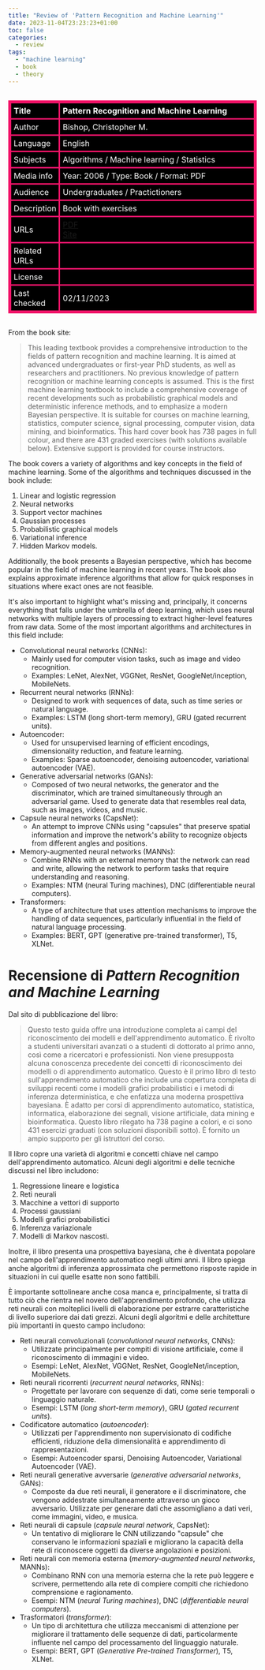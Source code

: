 ```yaml
---
title: "Review of 'Pattern Recognition and Machine Learning'"
date: 2023-11-04T23:23:23+01:00
toc: false
categories:
  - review
tags:
  - "machine learning"
  - book
  - theory
---
```


<style>
.styled-table-am {overflow: auto; width: 100%;}
.styled-table-am table {
    border: 3px solid #F21368;
    border-collapse: collapse;
    border-spacing: 2px;
    text-align: left;
    width: 100%;
}
.styled-table-am th, .styled-table-am td {
    border: 3px solid #F21368;
    background-color: #000000;
    color: #FFFFFF;
    padding: 5px;
}
.styled-table-am th:first-child, .styled-table-am td:first-child {
    width: 200px;  /* Fixed width for the first column */
}
.styled-table-am th:nth-child(2), .styled-table-am td:nth-child(2) {
    width: 100%;  /* Set a large width for the second column */
}
</style>
<div class="styled-table-am" role="region" tabindex="0">
	<table>
		<thead>
		<tr>
			<th>Title</th>
			<th>Pattern Recognition and Machine Learning</th>
		</tr>
		</thead>
		<tbody>
		<tr>
			<td>Author</td>
			<td>Bishop, Christopher M.</td>
		</tr>
		<tr>
			<td>Language</td>
			<td>English</td>
		</tr>
		<tr>
			<td>Subjects</td>
			<td>Algorithms / Machine learning / Statistics</td>
		</tr>
		<tr>
			<td>Media info</td>
			<td>Year: 2006 / Type: Book / Format: PDF</td>
		</tr>
		<tr>
			<td>Audience</td>
			<td>Undergraduates / Practictioners</td>
		</tr>
		<tr>
			<td>Description</td>
			<td>Book with exercises</td>
		</tr>
		<tr>
			<td>URLs<br></td>
			<td><a href="https://www.microsoft.com/en-us/research/uploads/prod/2006/01/Bishop-Pattern-Recognition-and-Machine-Learning-2006.pdf" target="_blank">PDF</a><br><a href="https://www.microsoft.com/en-us/research/people/cmbishop/prml-book/" target="_blank">Site</a></td>
		</tr>
		<tr>
			<td>Related URLs</td>
			<td></td>
		</tr>
		<tr>
			<td>License</td>
			<td></td>
		</tr>
		<tr>
			<td>Last checked</td>
			<td>02/11/2023</td>
		</tr>
		</tbody>
	</table>
</div>


From the book site:
>This leading textbook provides a comprehensive introduction to the fields of pattern recognition and machine learning. It is aimed at advanced undergraduates or first-year PhD students, as well as researchers and practitioners. No previous knowledge of pattern recognition or machine learning concepts is assumed. This is the first machine learning textbook to include a comprehensive coverage of recent developments such as probabilistic graphical models and deterministic inference methods, and to emphasize a modern Bayesian perspective. It is suitable for courses on machine learning, statistics, computer science, signal processing, computer vision, data mining, and bioinformatics. This hard cover book has 738 pages in full colour, and there are 431 graded exercises (with solutions available below). Extensive support is provided for course instructors.

The book covers a variety of algorithms and key concepts in the field of machine learning. Some of the algorithms and techniques discussed in the book include:

1. Linear and logistic regression
2. Neural networks
3. Support vector machines
4. Gaussian processes
5. Probabilistic graphical models
6. Variational inference
7. Hidden Markov models.

Additionally, the book presents a Bayesian perspective, which has become popular in the field of machine learning in recent years. The book also explains approximate inference algorithms that allow for quick responses in situations where exact ones are not feasible.

It's also important to highlight what's missing and, principally, it concerns everything that falls under the umbrella of deep learning, which uses neural networks with multiple layers of processing to extract higher-level features from raw data. Some of the most important algorithms and architectures in this field include:

- Convolutional neural networks (CNNs):
  - Mainly used for computer vision tasks, such as image and video recognition.
  - Examples: LeNet, AlexNet, VGGNet, ResNet, GoogleNet/inception, MobileNets.
- Recurrent neural networks (RNNs):
  - Designed to work with sequences of data, such as time series or natural language.
  - Examples: LSTM (long short-term memory), GRU (gated recurrent units).
- Autoencoder:
  - Used for unsupervised learning of efficient encodings, dimensionality reduction, and feature learning.
  - Examples: Sparse autoencoder, denoising autoencoder, variational autoencoder (VAE).
- Generative adversarial networks (GANs):
  - Composed of two neural networks, the generator and the discriminator, which are trained simultaneously through an adversarial game. Used to generate data that resembles real data, such as images, videos, and music.
- Capsule neural networks (CapsNet):
  - An attempt to improve CNNs using "capsules" that preserve spatial information and improve the network's ability to recognize objects from different angles and positions.
- Memory-augmented neural networks (MANNs):
  - Combine RNNs with an external memory that the network can read and write, allowing the network to perform tasks that require understanding and reasoning.
  - Examples: NTM (neural Turing machines), DNC (differentiable neural computers).
- Transformers:
  - A type of architecture that uses attention mechanisms to improve the handling of data sequences, particularly influential in the field of natural language processing.
  - Examples: BERT, GPT (generative pre-trained transformer), T5, XLNet.

# Recensione di _Pattern Recognition and Machine Learning_
Dal sito di pubblicazione del libro:
>Questo testo guida offre una introduzione completa ai campi del riconoscimento dei modelli e dell'apprendimento automatico. È rivolto a studenti universitari avanzati o a studenti di dottorato al primo anno, così come a ricercatori e professionisti. Non viene presupposta alcuna conoscenza precedente dei concetti di riconoscimento dei modelli o di apprendimento automatico. Questo è il primo libro di testo sull'apprendimento automatico che include una copertura completa di sviluppi recenti come i modelli grafici probabilistici e i metodi di inferenza deterministica, e che enfatizza una moderna prospettiva bayesiana. È adatto per corsi di apprendimento automatico, statistica, informatica, elaborazione dei segnali, visione artificiale, data mining e bioinformatica. Questo libro rilegato ha 738 pagine a colori, e ci sono 431 esercizi graduati (con soluzioni disponibili sotto). È fornito un ampio supporto per gli istruttori del corso.

Il libro copre una varietà di algoritmi e concetti chiave nel campo dell'apprendimento automatico. Alcuni degli algoritmi e delle tecniche discussi nel libro includono:

1. Regressione lineare e logistica
2. Reti neurali
3. Macchine a vettori di supporto
4. Processi gaussiani
5. Modelli grafici probabilistici
6. Inferenza variazionale
7. Modelli di Markov nascosti.

Inoltre, il libro presenta una prospettiva bayesiana, che è diventata popolare nel campo dell'apprendimento automatico negli ultimi anni. Il libro spiega anche algoritmi di inferenza approssimata che permettono risposte rapide in situazioni in cui quelle esatte non sono fattibili.

È importante sottolineare anche cosa manca e, principalmente, si tratta di tutto ciò che rientra nel novero dell'apprendimento profondo, che utilizza reti neurali con molteplici livelli di elaborazione per estrarre caratteristiche di livello superiore dai dati grezzi. Alcuni degli algoritmi e delle architetture più importanti in questo campo includono:

- Reti neurali convoluzionali (_convolutional neural networks_, CNNs):
	- Utilizzate principalmente per compiti di visione artificiale, come il riconoscimento di immagini e video.
	- Esempi: LeNet, AlexNet, VGGNet, ResNet, GoogleNet/inception, MobileNets.
- Reti neurali ricorrenti (_recurrent neural networks_, RNNs):
	- Progettate per lavorare con sequenze di dati, come serie temporali o linguaggio naturale.
	- Esempi: LSTM (_long short-term memory_), GRU (_gated recurrent units_).
- Codificatore automatico (_autoencoder_):
	- Utilizzati per l'apprendimento non supervisionato di codifiche efficienti, riduzione della dimensionalità e apprendimento di rappresentazioni.
	- Esempi: Autoencoder sparsi, Denoising Autoencoder, Variational Autoencoder (VAE).
- Reti neurali generative avversarie (_generative adversarial networks_, GANs):
	- Composte da due reti neurali, il generatore e il discriminatore, che vengono addestrate simultaneamente attraverso un gioco avversario. Utilizzate per generare dati che assomigliano a dati veri, come immagini, video, e musica.
- Reti neurali di capsule (_capsule neural network_, CapsNet):
	- Un tentativo di migliorare le CNN utilizzando "capsule" che conservano le informazioni spaziali e migliorano la capacità della rete di riconoscere oggetti da diverse angolazioni e posizioni.
- Reti neurali con memoria esterna (_memory-augmented neural networks_, MANNs):
	- Combinano RNN con una memoria esterna che la rete può leggere e scrivere, permettendo alla rete di compiere compiti che richiedono comprensione e ragionamento.
	- Esempi: NTM (_neural Turing machines_), DNC (_differentiable neural computers_).
- Trasformatori (_transformer_):
	- Un tipo di architettura che utilizza meccanismi di attenzione per migliorare il trattamento delle sequenze di dati, particolarmente influente nel campo del processamento del linguaggio naturale.
	- Esempi: BERT, GPT (_Generative Pre-trained Transformer_), T5, XLNet.